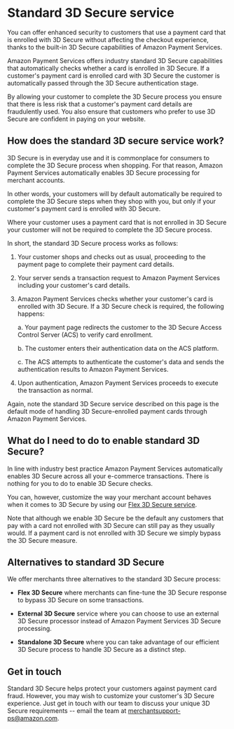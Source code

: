Standard 3D Secure service
==========================

You can offer enhanced security to customers that use a payment card
that is enrolled with 3D Secure without affecting the checkout
experience, thanks to the built-in 3D Secure capabilities of Amazon
Payment Services.

Amazon Payment Services offers industry standard 3D Secure capabilities
that automatically checks whether a card is enrolled in 3D Secure. If a
customer's payment card is enrolled card with 3D Secure the customer is
automatically passed through the 3D Secure authentication stage.

By allowing your customer to complete the 3D Secure process you ensure
that there is less risk that a customer's payment card details are
fraudulently used. You also ensure that customers who prefer to use 3D
Secure are confident in paying on your website.

How does the standard 3D secure service work?
---------------------------------------------

3D Secure is in everyday use and it is commonplace for consumers to
complete the 3D Secure process when shopping. For that reason, Amazon
Payment Services automatically enables 3D Secure processing for merchant
accounts.

In other words, your customers will by default automatically be required
to complete the 3D Secure steps when they shop with you, but only if
your customer's payment card is enrolled with 3D Secure.

Where your customer uses a payment card that is not enrolled in 3D
Secure your customer will not be required to complete the 3D Secure
process.

In short, the standard 3D Secure process works as follows:

1.  Your customer shops and checks out as usual, proceeding to the
    payment page to complete their payment card details.

2.  Your server sends a transaction request to Amazon Payment Services
    including your customer's card details.

3.  Amazon Payment Services checks whether your customer's card is
    enrolled with 3D Secure. If a 3D Secure check is required, the
    following happens:

    a.  Your payment page redirects the customer to the 3D Secure Access
        Control Server (ACS) to verify card enrollment.

    b.  The customer enters their authentication data on the ACS
        platform.

    c.  The ACS attempts to authenticate the customer's data and sends
        the authentication results to Amazon Payment Services.

4.  Upon authentication, Amazon Payment Services proceeds to execute the
    transaction as normal.

Again, note the standard 3D Secure service described on this page is the
default mode of handling 3D Secure-enrolled payment cards through Amazon
Payment Services.

What do I need to do to enable standard 3D Secure?
--------------------------------------------------

In line with industry best practice Amazon Payment Services
automatically enables 3D Secure across all your e-commerce transactions.
There is nothing for you to do to enable 3D Secure checks.

You can, however, customize the way your merchant account behaves when
it comes to 3D Secure by using our [Flex 3D Secure
service](54b.md).

Note that although we enable 3D Secure be the default any customers that
pay with a card not enrolled with 3D Secure can still pay as they
usually would. If a payment card is not enrolled with 3D Secure we
simply bypass the 3D Secure measure.

Alternatives to standard 3D Secure
----------------------------------

We offer merchants three alternatives to the standard 3D Secure process:

-   **Flex 3D Secure** where merchants can fine-tune the 3D Secure
    response to bypass 3D Secure on some transactions.

-   **External 3D Secure** service where you can choose to use an
    external 3D Secure processor instead of Amazon Payment Services 3D
    Secure processing.

-   **Standalone 3D Secure** where you can take advantage of our
    efficient 3D Secure process to handle 3D Secure as a distinct step.

Get in touch
------------

Standard 3D Secure helps protect your customers against payment card
fraud. However, you may wish to customize your customer's 3D Secure
experience. Just get in touch with our team to discuss your unique 3D
Secure requirements -- email the team at <merchantsupport-ps@amazon.com>.
